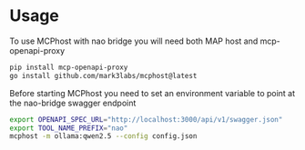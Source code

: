 # Usage

To use MCPhost with nao bridge you will need both MAP host and mcp-openapi-proxy

```bash
pip install mcp-openapi-proxy
go install github.com/mark3labs/mcphost@latest
```

Before starting MCPhost you need to set an environment variable to point at the nao-bridge swagger endpoint

```bash
export OPENAPI_SPEC_URL="http://localhost:3000/api/v1/swagger.json"
export TOOL_NAME_PREFIX="nao"
mcphost -m ollama:qwen2.5 --config config.json
```
